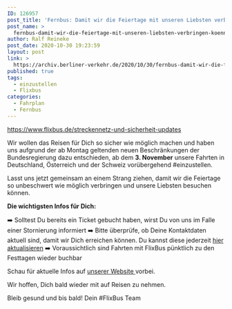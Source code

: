 ```yaml
---
ID: 126957
post_title: 'Fernbus: Damit wir die Feiertage mit unseren Liebsten verbringen können, stellen wir unseren Betrieb vorübergehend ein., aus Flixbus'
post_name: >
  fernbus-damit-wir-die-feiertage-mit-unseren-liebsten-verbringen-koennen-stellen-wir-unseren-betrieb-voruebergehend-ein-aus-flixbus
author: Ralf Reineke
post_date: 2020-10-30 19:23:59
layout: post
link: >
  https://archiv.berliner-verkehr.de/2020/10/30/fernbus-damit-wir-die-feiertage-mit-unseren-liebsten-verbringen-koennen-stellen-wir-unseren-betrieb-voruebergehend-ein-aus-flixbus/
published: true
tags:
  - einzustellen
  - Flixbus
categories:
  - Fahrplan
  - Fernbus
---
```

https://www.flixbus.de/streckennetz-und-sicherheit-updates

Wir wollen das Reisen für Dich so sicher wie möglich machen und haben uns aufgrund der ab Montag geltenden neuen Beschränkungen der Bundesregierung dazu entschieden, ab dem <b>3. November</b> unsere Fahrten in Deutschland, Österreich und der Schweiz vorübergehend #einzustellen.

Lasst uns jetzt gemeinsam an einem Strang ziehen, damit wir die Feiertage so unbeschwert wie möglich verbringen und unsere Liebsten besuchen können.

<b>Die wichtigsten Infos für Dich:</b>

➡️ Solltest Du bereits ein Ticket gebucht haben, wirst Du von uns im Falle einer Stornierung informiert
➡️ Bitte überprüfe, ob Deine Kontaktdaten aktuell sind, damit wir Dich erreichen können. Du kannst diese jederzeit <a class="m_-2450018678496143282text-left m_-2450018678496143282text-1" title="" href="https://shop.flixbus.de/rebooking/login" target="_blank" rel="noopener noreferrer" data-saferedirecturl="https://www.google.com/url?q=https://shop.flixbus.de/rebooking/login&amp;source=gmail&amp;ust=1604150523318000&amp;usg=AFQjCNG_RAY6PqElZO5RxH411D2qAjf_BA">hier aktualisieren</a>
➡️ Voraussichtlich sind Fahrten mit FlixBus pünktlich zu den Festtagen wieder buchbar

Schau für aktuelle Infos auf <a class="m_-2450018678496143282text-left m_-2450018678496143282text-1" title="" href="https://www.flixbus.de/streckennetz-und-sicherheit-updates" target="_blank" rel="noopener noreferrer" data-saferedirecturl="https://www.google.com/url?q=https://www.flixbus.de/streckennetz-und-sicherheit-updates&amp;source=gmail&amp;ust=1604150523318000&amp;usg=AFQjCNErIgQCdx7m_zcQ7N0M5caUE-RyPA">unserer Website </a>vorbei.

Wir hoffen, Dich bald wieder mit auf Reisen zu nehmen.

Bleib gesund und bis bald!
Dein #FlixBus Team